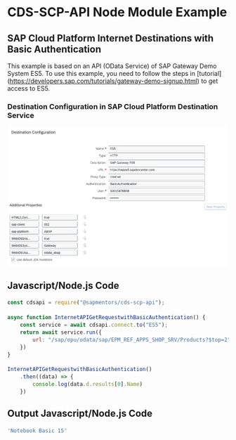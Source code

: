 # CDS-SCP-API Node Module Example

## SAP Cloud Platform Internet Destinations with Basic Authentication 
This example is based on an API (OData Service) of SAP Gateway Demo System ES5.
To use this example, you need to follow the steps in [tutorial] (https://developers.sap.com/tutorials/gateway-demo-signup.html) to get access to ES5.

### Destination Configuration in SAP Cloud Platform Destination Service

![Destination Configuration](./pictures/DestinationInternetWithBasicAuthentication.png)

## Javascript/Node.js Code
```javascript
const cdsapi = require("@sapmentors/cds-scp-api");

async function InternetAPIGetRequestwithBasicAuthentication() {
	const service = await cdsapi.connect.to("ES5");
	return await service.run({
		url: "/sap/opu/odata/sap/EPM_REF_APPS_SHOP_SRV/Products?$top=2"
	})
}
	
InternetAPIGetRequestwithBasicAuthentication()
	.then((data) => {
		console.log(data.d.results[0].Name)
	})
```
## Output Javascript/Node.js Code
```javascript
'Notebook Basic 15'
```